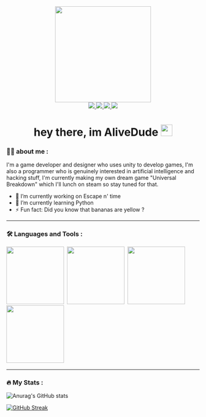 <div align="center">
  <img src="https://media.giphy.com/media/cUAGuLiEcTBwRfkAQq/giphy.gif" width="250"/>
</div>


<div id="badges" align="center">
  <a href="https://open.spotify.com/user/31vwq4kmkaqqtbiuzuk3q6c6gaha">
    <img src="https://img.shields.io/badge/Spotify-green?style=for-the-badge&logo=spotify&logoColor=white"/>
  </a>
  
  <a href="https://www.youtube.com/channel/UCR2YKbxrxcp-uBvVWrJdY3A">
    <img src="https://img.shields.io/badge/YouTube-red?style=for-the-badge&logo=youtube&logoColor=white"/>
  </a>
  
  <a href="https://twitter.com/AliveDude3">
    <img src="https://img.shields.io/badge/Twitter-blue?style=for-the-badge&logo=twitter&logoColor=white"/>
  </a>
  
  <a href="https://www.twitch.tv/alivedude3">
    <img src="https://img.shields.io/badge/Twitch-purple?style=for-the-badge&logo=Twitch&logoColor=white"/>
  </a>
</div>

<div align="center">
  <img src="https://komarev.com/ghpvc/?username=AliveMan3&style=flat-square&color=blue" alt=""/>
</div>


<h1 align="center">
  hey there, im AliveDude
  <img src="https://media.giphy.com/media/hvRJCLFzcasrR4ia7z/giphy.gif" width="30"/>
</h1>

### 🧑‍💻 about me :
  
I'm a game developer and designer who uses unity to develop games, I'm also a programmer who is genuinely interested in artificial intelligence and hacking stuff,
I'm currently making my own dream game "Universal Breakdown" which I'll lunch on steam so stay tuned for that.

- 🔭 I’m currently working on Escape n' time
- 🌱 I’m currently learning Python
- ⚡ Fun fact: Did you know that bananas are yellow ?

---

### :hammer_and_wrench: Languages and Tools :

<div>
  <img src="https://github.com/AliveMan3/SkillsetIcons/blob/main/C%23%20Skill.png" width="150" height="150"/>&nbsp;
  <img src="https://github.com/AliveMan3/SkillsetIcons/blob/main/C%2B%2B%20skill.png" width="150" height="150"/>&nbsp;
  <img src="https://github.com/AliveMan3/SkillsetIcons/blob/main/Python%20Skill.png" width="150" height="150"/>&nbsp;
  <img src="https://github.com/AliveMan3/SkillsetIcons/blob/main/Unity%20Skill.png" width="150" height="150"/>&nbsp;
</div>

---

### :fire: My Stats :

![Anurag's GitHub stats](https://github-readme-stats.vercel.app/api?username=AliveMan3&show_icons=true&theme=tokyonight&hide_border=true)

[![GitHub Streak](http://github-readme-streak-stats.herokuapp.com?user=AliveMan3&theme=tokyonight&hide_border=true&date_format=j%20M%5B%20Y%5D)](https://git.io/streak-stats)
